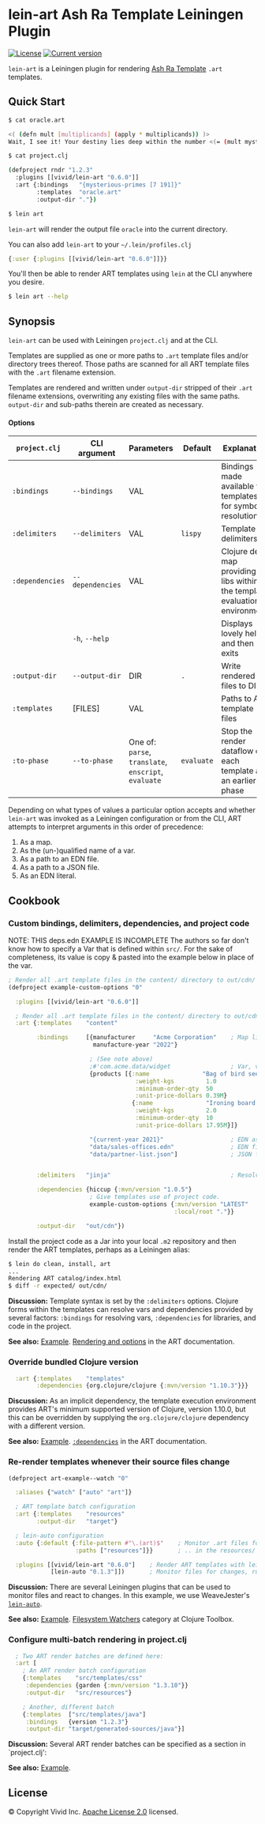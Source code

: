 # lein-art Ash Ra Template Leiningen Plugin 



[![License](https://img.shields.io/badge/license-Apache%202-blue.svg?style=flat-square)](LICENSE.txt)
[![Current version](https://img.shields.io/clojars/v/vivid/lein-art.svg?color=blue&style=flat-square)](https://clojars.org/vivid/lein-art)

`lein-art` is a Leiningen plugin for rendering [Ash Ra Template](https://github.com/vivid-inc/ash-ra-template) `.art` templates.



## Quick Start


```sh
$ cat oracle.art

<( (defn mult [multiplicands] (apply * multiplicands)) )>
Wait, I see it! Your destiny lies deep within the number <(= (mult mysterious-primes) )>.

$ cat project.clj

(defproject rndr "1.2.3"
  :plugins [[vivid/lein-art "0.6.0"]]
  :art {:bindings   "{mysterious-primes [7 191]}"
        :templates  "oracle.art"
        :output-dir "."})

$ lein art
```
`lein-art` will render the output file `oracle` into the current directory.

You can also add `lein-art` to your `~/.lein/profiles.clj`
```clojure
{:user {:plugins [[vivid/lein-art "0.6.0"]]}}
```
You'll then be able to render ART templates using `lein` at the CLI anywhere you desire.
```sh
$ lein art --help
```



## Synopsis

`lein-art` can be used with Leiningen `project.clj` and at the CLI.

Templates are supplied as one or more paths to `.art` template files and/or
directory trees thereof.
Those paths are scanned for all ART template files with the `.art`
filename extension.

Templates are rendered and written under `output-dir` stripped of their `.art`
filename extensions, overwriting any existing files with the same paths.
`output-dir` and sub-paths therein are created as necessary.



#### Options

| `project.clj` | CLI argument | Parameters | Default | Explanation |
| --- | --- | --- | --- | --- |
| `:bindings` | `--bindings` | VAL | | Bindings made available to templates for symbol resolution |
| `:delimiters` | `--delimiters` | VAL | `lispy` | Template delimiters |
| `:dependencies` | `--dependencies` | VAL | | Clojure deps map providing libs within the template evaluation environment. |
| | `-h`, `--help` | | | Displays lovely help and then exits |
| `:output-dir` | `--output-dir` | DIR | `.` | Write rendered files to DIR |
| `:templates` | [FILES] | VAL | | Paths to ART template files |
| `:to-phase` | `--to-phase` | One of: `parse`, `translate`, `enscript`, `evaluate` | `evaluate` | Stop the render dataflow on each template at an earlier phase |

Depending on what types of values a particular option accepts and whether `lein-art` was invoked as a Leiningen configuration or from the CLI,
ART attempts to interpret arguments in this order of precedence:
1. As a map.
1. As the (un-)qualified name of a var.
1. As a path to an EDN file.
1. As a path to a JSON file.
1. As an EDN literal.



## Cookbook





### Custom bindings, delimiters, dependencies, and project code
NOTE: THIS deps.edn EXAMPLE IS INCOMPLETE
The authors so far don't know how to specify a Var that is defined within `src/`.
For the sake of completeness, its value is copy & pasted into the example below in place of the var.
```clojure
; Render all .art template files in the content/ directory to out/cdn/
(defproject example-custom-options "0"

  :plugins [[vivid/lein-art "0.6.0"]]

  ; Render all .art template files in the content/ directory to out/cdn/
  :art {:templates    "content"

        :bindings     [{manufacturer     "Acme Corporation"    ; Map literal
                        manufacture-year "2022"}

                       ; (See note above)
                       ;#'com.acme.data/widget                 ; Var, value is a map
                       {products [{:name               "Bag of bird seed"
                                    :weight-kgs         1.0
                                    :minimum-order-qty  50
                                    :unit-price-dollars 0.39M}
                                   {:name               "Ironing board on rollerskates"
                                    :weight-kgs         2.0
                                    :minimum-order-qty  10
                                    :unit-price-dollars 17.95M}]}

                       "{current-year 2021}"                   ; EDN as a string
                       "data/sales-offices.edn"                ; EDN file; top-level form is a map
                       "data/partner-list.json"]               ; JSON file; file content is made available under the symbol 'partner-list


        :delimiters   "jinja"                                  ; Resolves to #'vivid.art.delimiters/jinja

        :dependencies {hiccup {:mvn/version "1.0.5"}
                       ; Give templates use of project code.
                       example-custom-options {:mvn/version "LATEST"
                                               :local/root "."}}

        :output-dir   "out/cdn"})
```
Install the project code as a Jar into your local `.m2` repository and then
render the ART templates, perhaps as a Leiningen alias:
```sh
$ lein do clean, install, art
...
Rendering ART catalog/index.html
$ diff -r expected/ out/cdn/
```

__Discussion:__
Template syntax is set by the `:delimiters` options.
Clojure forms within the templates can resolve vars and dependencies provided
by several factors: `:bindings` for resolving vars, `:dependencies` for
libraries, and code in the project.

__See also:__
[Example](../examples/custom-options).
[Rendering and options](../art/README.md#rendering-and-options) in the ART documentation.



### Override bundled Clojure version
```clojure
  :art {:templates    "templates"
        :dependencies {org.clojure/clojure {:mvn/version "1.10.3"}}}
```

__Discussion:__
As an implicit dependency, the template execution environment provides ART's minimum supported version of Clojure, version 1.10.0, but this can be overridden by supplying the `org.clojure/clojure` dependency with a different version.

__See also:__
[Example](../examples/override-clojure-version).
[`:dependencies`](../art/README.md#external-dependencies) in the ART documentation.



### Re-render templates whenever their source files change
```clojure
(defproject art-example--watch "0"

  :aliases {"watch" ["auto" "art"]}

  ; ART template batch configuration
  :art {:templates    "resources"
        :output-dir   "target"}

  ; lein-auto configuration
  :auto {:default {:file-pattern #"\.(art)$"    ; Monitor .art files for changes ..
                   :paths ["resources"]}}       ; .. in the resources/ directory

  :plugins [[vivid/lein-art "0.6.0"]    ; Render ART templates with lein-art
            [lein-auto "0.1.3"]])       ; Monitor files for changes, run a command on change
```

__Discussion:__
There are several Leiningen plugins that can be used to monitor files and react to changes.
In this example, we use WeaveJester's [`lein-auto`](https://github.com/weavejester/lein-auto).

__See also:__
[Example](../examples/watch).
[Filesystem Watchers](https://www.clojure-toolbox.com/) category at Clojure Toolbox.



### Configure multi-batch rendering in project.clj
```clojure
  ; Two ART render batches are defined here:
  :art [
    ; An ART render batch configuration
    {:templates    "src/templates/css"
     :dependencies {garden {:mvn/version "1.3.10"}}
     :output-dir   "src/resources"}

    ; Another, different batch
    {:templates  ["src/templates/java"]
     :bindings   {version "1.2.3"}
     :output-dir "target/generated-sources/java"}]
```

__Discussion:__
Several ART render batches can be specified as a section in `project.clj':

__See also:__
[Example](../examples/multi-batch).



## License

© Copyright Vivid Inc.
[Apache License 2.0](LICENSE.txt) licensed.
